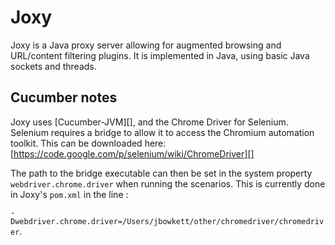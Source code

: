 # Joxy

Joxy is a Java proxy server allowing for augmented browsing and URL/content
filtering plugins.  It is implemented in Java, using basic Java sockets and
threads.

## Cucumber notes

Joxy uses [Cucumber-JVM][], and the Chrome Driver for Selenium.  Selenium
requires a bridge to allow it to access the Chromium automation toolkit.
This can be downloaded here:
[https://code.google.com/p/selenium/wiki/ChromeDriver][]

The path to the bridge executable can then be set in the system property
`webdriver.chrome.driver` when running the scenarios.  This is currently done
in Joxy's `pom.xml` in the line :

`-Dwebdriver.chrome.driver=/Users/jbowkett/other/chromedriver/chromedriver`.

 
